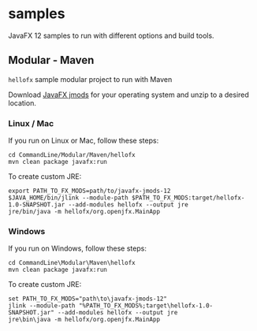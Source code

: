 # samples

JavaFX 12 samples to run with different options and build tools.

## Modular - Maven

`hellofx` sample modular project to run with Maven

Download [JavaFX jmods](https://gluonhq.com/products/javafx/) for your operating 
system and unzip to a desired location.

### Linux / Mac

If you run on Linux or Mac, follow these steps:

    cd CommandLine/Modular/Maven/hellofx
    mvn clean package javafx:run

To create custom JRE:

    export PATH_TO_FX_MODS=path/to/javafx-jmods-12
    $JAVA_HOME/bin/jlink --module-path $PATH_TO_FX_MODS:target/hellofx-1.0-SNAPSHOT.jar --add-modules hellofx --output jre
    jre/bin/java -m hellofx/org.openjfx.MainApp

### Windows

If you run on Windows, follow these steps:

    cd CommandLine\Modular\Maven\hellofx
    mvn clean package javafx:run

To create custom JRE:

    set PATH_TO_FX_MODS="path\to\javafx-jmods-12"
    jlink --module-path "%PATH_TO_FX_MODS%;target\hellofx-1.0-SNAPSHOT.jar" --add-modules hellofx --output jre
    jre\bin\java -m hellofx/org.openjfx.MainApp